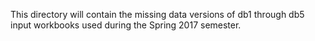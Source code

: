 This directory will contain the missing data versions of db1 through db5 input workbooks used during the Spring 2017 semester.
